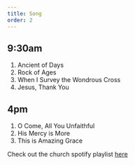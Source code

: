 ```yaml
---
title: Song
order: 2
---
```

## 9:30am
1. Ancient of Days
2. Rock of Ages
3. When I Survey the Wondrous Cross
4. Jesus, Thank You

## 4pm
1. O Come, All You Unfaithful
2. His Mercy is More
3. This is Amazing Grace

Check out the church spotify playlist [here](https://open.spotify.com/playlist/3gh0ZKXkJBDbNEnZqJJDXj?si=0908aa3f87544643)
